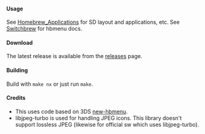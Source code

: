 #### Usage
See [Homebrew_Applications](http://switchbrew.org/index.php?title=Homebrew_Applications) for SD layout and applications, etc. See [Switchbrew](http://switchbrew.org/index.php?title=Homebrew_Menu) for hbmenu docs.

#### Download
The latest release is available from the [releases](https://github.com/switchbrew/nx-hbmenu/releases/latest) page.

#### Building
Build with ```make nx``` or just run ```make```.

#### Credits

* This uses code based on 3DS [new-hbmenu](https://github.com/fincs/new-hbmenu).
* libjpeg-turbo is used for handling JPEG icons. This library doesn't support lossless JPEG (likewise for official sw which uses libjpeg-turbo).
